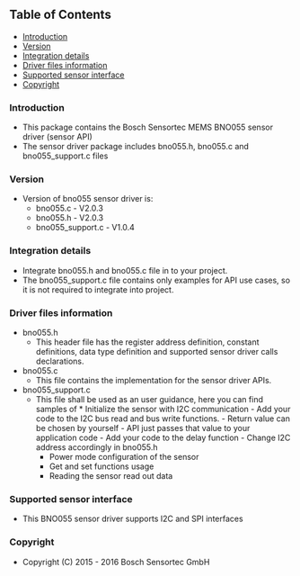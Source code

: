 ## Table of Contents
- [Introduction](#intro)
- [Version](#ver)
- [Integration details](#integration)
- [Driver files information](#fileinfo)
- [Supported sensor interface](#interface)
- [Copyright](#copy)

### Introduction<a name=intro></a>
- This package contains the Bosch Sensortec MEMS BNO055 sensor driver (sensor API)
- The sensor driver package includes bno055.h, bno055.c and bno055_support.c files

### Version<a name=ver></a>
- Version of bno055 sensor driver is:
    * bno055.c 		- V2.0.3
    * bno055.h 		- V2.0.3
    * bno055_support.c 	- V1.0.4

### Integration details<a name=integration></a>
- Integrate bno055.h and bno055.c file in to your project.
- The bno055_support.c file contains only examples for API use cases, so it is not required to integrate into project.

### Driver files information<a name=fileinfo></a>
- bno055.h
    * This header file has the register address definition, constant definitions, data type definition and supported sensor driver calls declarations.
- bno055.c
    * This file contains the implementation for the sensor driver APIs.
- bno055_support.c
    * This file shall be used as an user guidance, here you can find samples of
            * Initialize the sensor with I2C communication
                    - Add your code to the I2C bus read and bus write functions.
                            - Return value can be chosen by yourself
                        - API just passes that value to your application code
                    - Add your code to the delay function
                    - Change I2C address accordingly in bno055.h
        * Power mode configuration of the sensor
        * Get and set functions usage
        * Reading the sensor read out data

### Supported sensor interface<a name=interface></a>
- This BNO055 sensor driver supports I2C and SPI interfaces

### Copyright<a name=copy></a>
- Copyright (C) 2015 - 2016 Bosch Sensortec GmbH
